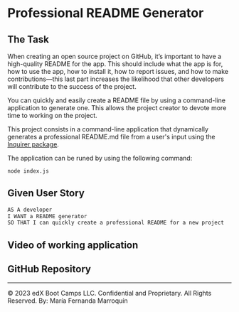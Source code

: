 # Professional README Generator

## The Task

When creating an open source project on GitHub, it’s important to have a high-quality README for the app. This should include what the app is for, how to use the app, how to install it, how to report issues, and how to make contributions&mdash;this last part increases the likelihood that other developers will contribute to the success of the project. 

You can quickly and easily create a README file by using a command-line application to generate one. This allows the project creator to devote more time to working on the project.

This project consists in a command-line application that dynamically generates a professional README.md file from a user's input using the [Inquirer package](https://www.npmjs.com/package/inquirer/v/8.2.4). 

The application can be runed by using the following command:

```bash
node index.js
```

## Given User Story

```md
AS A developer
I WANT a README generator
SO THAT I can quickly create a professional README for a new project
```

## Video of working application




## GitHub Repository

---

© 2023 edX Boot Camps LLC. Confidential and Proprietary. All Rights Reserved. By: María Fernanda Marroquín
